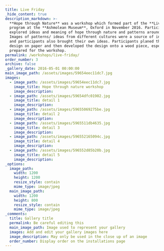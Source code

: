```yaml
---
title: Live Friday
_hide_content: true
description_markdown: >-
  **Hope through Nature** was a workshop which formed part of the **Livefriday**
  program at the **Ashmolean Museum**, Oxford in November 2016. Participants
  explored ideas and meaning of hope through nature and patterns around us.
  Images of patterns/ ideas from different cultures were a source of inspiration
  and participants also brought their own ideas. Participants planed their
  design on paper and then developed the design onto a wood piece, especially
  prepared for the workshop.
permalink: /workshops/live-friday/
order_number: 3
archive: false
_gallery_date: 2016-05-01 00:00:00
main_image_path: /assets/images/59654eec11dc7.jpg
images:
  - image_path: /assets/images/59654eec11dc7.jpg
    image_title: Hope through nature workshop
    image_description:
  - image_path: /assets/images/59654dfc01902.jpg
    image_title: detail 1
    image_description:
  - image_path: /assets/images/59655069275be.jpg
    image_title: detail 2
    image_description:
  - image_path: /assets/images/5965511db4635.jpg
    image_title: detail 3
    image_description:
  - image_path: /assets/images/596552165094c.jpg
    image_title: detail 4
    image_description:
  - image_path: /assets/images/596552d85b20b.jpg
    image_title: detail 5
    image_description:
_options:
  image_path:
    width: 1200
    height: 1200
    resize_style: contain
    mime_type: image/jpeg
  main_image_path:
    width: 1200
    height: 800
    resize_style: contain
    mime_type: image/jpeg
_comments:
  title: Gallery title
  permalink: Be careful editing this
  main_image_path: Image used to represent your gallery
  images: Add and edit your gallery images here
  image_description: May only be used in the close up of an image
  order_number: Display order on the installations page
---
```



